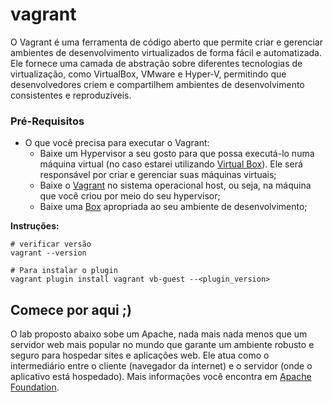 # vagrant
O Vagrant é uma ferramenta de código aberto que permite criar e gerenciar ambientes de desenvolvimento virtualizados de forma fácil e automatizada. Ele fornece uma camada de abstração sobre diferentes tecnologias de virtualização, como VirtualBox, VMware e Hyper-V, permitindo que desenvolvedores criem e compartilhem ambientes de desenvolvimento consistentes e reproduzíveis.

### Pré-Requisitos
* O que você precisa para executar o Vagrant:
  - Baixe um Hypervisor a seu gosto para que possa executá-lo numa máquina virtual (no caso estarei utilizando [Virtual Box](https://www.virtualbox.org/)).
    Ele será responsável por criar e gerenciar suas máquinas virtuais;
  - Baixe o [Vagrant](https://developer.hashicorp.com/vagrant/downloads) no sistema operacional host, ou seja, na máquina que você criou por meio do seu hypervisor;
  - Baixe uma [Box](https://app.vagrantup.com/boxes/search) apropriada ao seu ambiente de desenvolvimento;

**Instruções:** 
```
# verificar versão
vagrant --version

# Para instalar o plugin
vagrant plugin install vagrant vb-guest --<plugin_version>
```    

## Comece por aqui ;)
O lab proposto abaixo sobe um Apache, nada mais nada menos que um servidor web mais popular no mundo que garante um ambiente robusto e seguro para hospedar sites e aplicações web.
Ele atua como o intermediário entre o cliente (navegador da internet) e o servidor (onde o aplicativo está hospedado).
Mais informações você encontra em [Apache Foundation](https://www.apache.org/).

```
```

